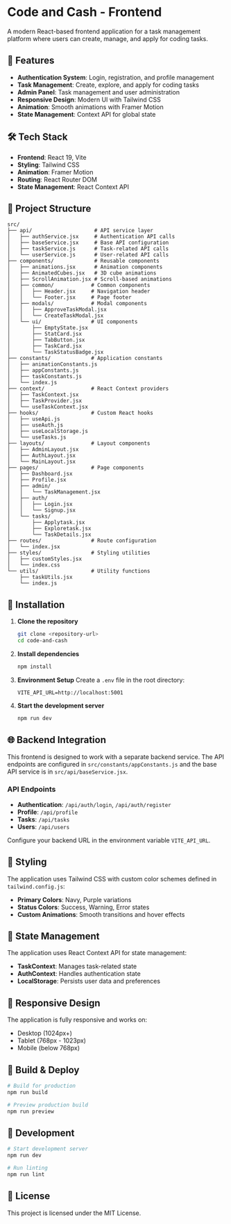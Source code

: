 # Code and Cash - Frontend

A modern React-based frontend application for a task management platform where users can create, manage, and apply for coding tasks.

## 🚀 Features

- **Authentication System**: Login, registration, and profile management
- **Task Management**: Create, explore, and apply for coding tasks
- **Admin Panel**: Task management and user administration
- **Responsive Design**: Modern UI with Tailwind CSS
- **Animation**: Smooth animations with Framer Motion
- **State Management**: Context API for global state

## 🛠️ Tech Stack

- **Frontend**: React 19, Vite
- **Styling**: Tailwind CSS
- **Animation**: Framer Motion
- **Routing**: React Router DOM
- **State Management**: React Context API

## 📁 Project Structure

```
src/
├── api/                    # API service layer
│   ├── authService.jsx     # Authentication API calls
│   ├── baseService.jsx     # Base API configuration
│   ├── taskService.js      # Task-related API calls
│   └── userService.js      # User-related API calls
├── components/             # Reusable components
│   ├── animations.jsx      # Animation components
│   ├── AnimatedCubes.jsx   # 3D cube animations
│   ├── ScrollAnimation.jsx # Scroll-based animations
│   ├── common/            # Common components
│   │   ├── Header.jsx     # Navigation header
│   │   └── Footer.jsx     # Page footer
│   ├── modals/            # Modal components
│   │   ├── ApproveTaskModal.jsx
│   │   └── CreateTaskModal.jsx
│   └── ui/                # UI components
│       ├── EmptyState.jsx
│       ├── StatCard.jsx
│       ├── TabButton.jsx
│       ├── TaskCard.jsx
│       └── TaskStatusBadge.jsx
├── constants/             # Application constants
│   ├── animationConstants.js
│   ├── appConstants.js
│   ├── taskConstants.js
│   └── index.js
├── context/               # React Context providers
│   ├── TaskContext.jsx
│   ├── TaskProvider.jsx
│   └── useTaskContext.jsx
├── hooks/                 # Custom React hooks
│   ├── useApi.js
│   ├── useAuth.js
│   ├── useLocalStorage.js
│   └── useTasks.js
├── layouts/               # Layout components
│   ├── AdminLayout.jsx
│   ├── AuthLayout.jsx
│   └── MainLayout.jsx
├── pages/                 # Page components
│   ├── Dashboard.jsx
│   ├── Profile.jsx
│   ├── admin/
│   │   └── TaskManagement.jsx
│   ├── auth/
│   │   ├── Login.jsx
│   │   └── Signup.jsx
│   └── tasks/
│       ├── Applytask.jsx
│       ├── Exploretask.jsx
│       └── TaskDetails.jsx
├── routes/                # Route configuration
│   └── index.jsx
├── styles/                # Styling utilities
│   ├── customStyles.jsx
│   └── index.css
└── utils/                 # Utility functions
    ├── taskUtils.jsx
    └── index.js
```

## 🔧 Installation

1. **Clone the repository**

   ```bash
   git clone <repository-url>
   cd code-and-cash
   ```

2. **Install dependencies**

   ```bash
   npm install
   ```

3. **Environment Setup**
   Create a `.env` file in the root directory:

   ```env
   VITE_API_URL=http://localhost:5001
   ```

4. **Start the development server**
   ```bash
   npm run dev
   ```

## 🌐 Backend Integration

This frontend is designed to work with a separate backend service. The API endpoints are configured in `src/constants/appConstants.js` and the base API service is in `src/api/baseService.jsx`.

### API Endpoints

- **Authentication**: `/api/auth/login`, `/api/auth/register`
- **Profile**: `/api/profile`
- **Tasks**: `/api/tasks`
- **Users**: `/api/users`

Configure your backend URL in the environment variable `VITE_API_URL`.

## 🎨 Styling

The application uses Tailwind CSS with custom color schemes defined in `tailwind.config.js`:

- **Primary Colors**: Navy, Purple variations
- **Status Colors**: Success, Warning, Error states
- **Custom Animations**: Smooth transitions and hover effects

## 🔄 State Management

The application uses React Context API for state management:

- **TaskContext**: Manages task-related state
- **AuthContext**: Handles authentication state
- **LocalStorage**: Persists user data and preferences

## 📱 Responsive Design

The application is fully responsive and works on:

- Desktop (1024px+)
- Tablet (768px - 1023px)
- Mobile (below 768px)

## 🚀 Build & Deploy

```bash
# Build for production
npm run build

# Preview production build
npm run preview
```

## 🧪 Development

```bash
# Start development server
npm run dev

# Run linting
npm run lint
```

## 📄 License

This project is licensed under the MIT License.
